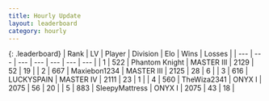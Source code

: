 ```yaml
---
title: Hourly Update
layout: leaderboard
category: hourly
---
```


{: .leaderboard}
| Rank | LV | Player | Division | Elo | Wins | Losses |
| --- | --- | --- | --- | --- | --- | --- |
| <span data-change="0">1</span> | 522 | <span title="ID: 742939">Phantom Knight</span> | MASTER III | <span data-change="0">2129</span> | <span data-change="0">52</span> | <span data-change="0">19</span> |
| <span data-change="0">2</span> | 667 | <span title="ID: 410122">Maxiebon1234</span> | MASTER III | <span data-change="0">2125</span> | <span data-change="0">28</span> | <span data-change="0">6</span> |
| <span data-change="0">3</span> | 616 | <span title="ID: 623829">LUCKYSPAIN</span> | MASTER IV | <span data-change="0">2111</span> | <span data-change="0">23</span> | <span data-change="0">1</span> |
| <span data-change="1">4</span> | 560 | <span title="ID: 178216">TheWiza2341</span> | ONYX I | <span data-change="0">2075</span> | <span data-change="0">56</span> | <span data-change="0">20</span> |
| <span data-change="-1">5</span> | 883 | <span title="ID: 153129">SleepyMattress</span> | ONYX I | <span data-change="-10">2075</span> | <span data-change="0">43</span> | <span data-change="1">18</span> |